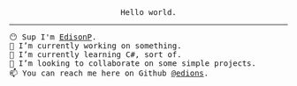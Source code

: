 <p align="center">
  <samp>Hello world.</samp>
</p>

---

<samp>😶 Sup I'm <a href=https://github.com/edions>EdisonP</a>.</samp>
<br>
<samp>🔭 I’m currently working on something.</samp>
<br>
<samp>🌱 I’m currently learning C#, sort of.</samp>
<br>
<samp>🤝 I’m looking to collaborate on some simple projects.</samp>
<br>
<samp>📫 You can reach me here on Github <a href=https://github.com/edions>@edions</a>.</samp>


